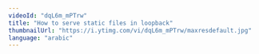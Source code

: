 ```yaml
---
videoId: "dqL6m_mPTrw"
title: "How to serve static files in loopback"
thumbnailUrl: "https://i.ytimg.com/vi/dqL6m_mPTrw/maxresdefault.jpg"
language: "arabic"
---
```


